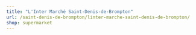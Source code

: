 ```yaml
---
title: "L'Inter Marché Saint-Denis-de-Brompton"
url: /saint-denis-de-brompton/linter-marche-saint-denis-de-brompton/
shop: supermarket
---
```

